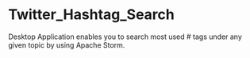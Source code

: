 # Twitter_Hashtag_Search
Desktop Application enables you to search most used # tags under any given topic by using Apache Storm.

